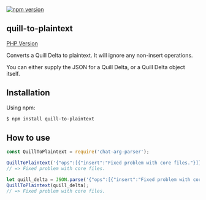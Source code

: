[![npm version](https://badge.fury.io/js/quill-to-plaintext.svg)](https://www.npmjs.com/package/quill-to-plaintext)

## quill-to-plaintext

[PHP Version](https://github.com/WilliamVenner/quill-to-plaintext-php)

Converts a Quill Delta to plaintext. It will ignore any non-insert operations.

You can either supply the JSON for a Quill Delta, or a Quill Delta object itself.

## Installation

Using npm:

```bash
$ npm install quill-to-plaintext
```

## How to use

```javascript
const QuillToPlaintext = require('chat-arg-parser');

QuillToPlaintext('{"ops":[{"insert":"Fixed problem with core files."}]}');
// => Fixed problem with core files.

let quill_delta = JSON.parse('{"ops":[{"insert":"Fixed problem with core files."}]}'); // this is emulating creating an actual Quill Delta object
QuillToPlaintext(quill_delta);
// => Fixed problem with core files.
```
